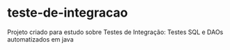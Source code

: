 # teste-de-integracao
Projeto criado para estudo sobre Testes de Integração: Testes SQL e DAOs automatizados em java
